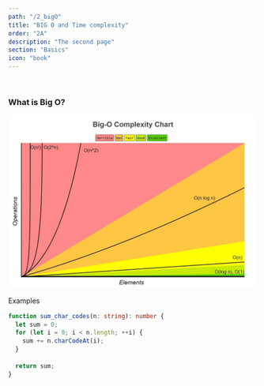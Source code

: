 ```yaml
---
path: "/2_bigO"
title: "BIG O and Time complexity"
order: "2A"
description: "The second page"
section: "Basics"
icon: "book"
---
```


<br/>

### What is Big O?

![bigo](./bigo.png)

Examples

```typescript
function sum_char_codes(n: string): number {
  let sum = 0;
  for (let i = 0; i < n.length; ++i) {
    sum += n.charCodeAt(i);
  }

  return sum;
}
```
